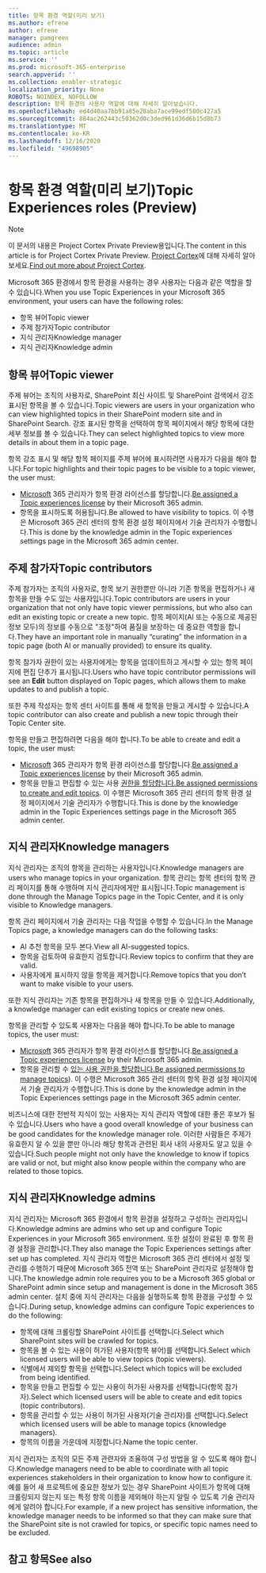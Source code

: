 ```yaml
---
title: 항목 환경 역할(미리 보기)
ms.author: efrene
author: efrene
manager: pamgreen
audience: admin
ms.topic: article
ms.service: ''
ms.prod: microsoft-365-enterprise
search.appverid: ''
ms.collection: enabler-strategic
localization_priority: None
ROBOTS: NOINDEX, NOFOLLOW
description: 항목 환경의 사용자 역할에 대해 자세히 알아보습니다.
ms.openlocfilehash: ed4d40aa7bb91a85e28aba7ace99edf580c427a5
ms.sourcegitcommit: 884ac262443c50362d0c3ded961d36d6b15d8b73
ms.translationtype: MT
ms.contentlocale: ko-KR
ms.lasthandoff: 12/16/2020
ms.locfileid: "49698905"
---
```

# <a name="topic-experiences-roles-preview"></a><span data-ttu-id="5e6e6-103">항목 환경 역할(미리 보기)</span><span class="sxs-lookup"><span data-stu-id="5e6e6-103">Topic Experiences roles (Preview)</span></span>

> [!Note] 
> <span data-ttu-id="5e6e6-104">이 문서의 내용은 Project Cortex Private Preview용입니다.</span><span class="sxs-lookup"><span data-stu-id="5e6e6-104">The content in this article is for Project Cortex Private Preview.</span></span> <span data-ttu-id="5e6e6-105">[Project Cortex](https://aka.ms/projectcortex)에 대해 자세히 알아보세요.</span><span class="sxs-lookup"><span data-stu-id="5e6e6-105">[Find out more about Project Cortex](https://aka.ms/projectcortex).</span></span>


<span data-ttu-id="5e6e6-106">Microsoft 365 환경에서 항목 환경을 사용하는 경우 사용자는 다음과 같은 역할을 할 수 있습니다.</span><span class="sxs-lookup"><span data-stu-id="5e6e6-106">When you use Topic Experiences in your Microsoft 365 environment, your users can have the following roles:</span></span>
-   <span data-ttu-id="5e6e6-107">항목 뷰어</span><span class="sxs-lookup"><span data-stu-id="5e6e6-107">Topic viewer</span></span>
-   <span data-ttu-id="5e6e6-108">주제 참가자</span><span class="sxs-lookup"><span data-stu-id="5e6e6-108">Topic contributor</span></span>
-   <span data-ttu-id="5e6e6-109">지식 관리자</span><span class="sxs-lookup"><span data-stu-id="5e6e6-109">Knowledge manager</span></span>
-   <span data-ttu-id="5e6e6-110">지식 관리자</span><span class="sxs-lookup"><span data-stu-id="5e6e6-110">Knowledge admin</span></span>

## <a name="topic-viewer"></a><span data-ttu-id="5e6e6-111">항목 뷰어</span><span class="sxs-lookup"><span data-stu-id="5e6e6-111">Topic viewer</span></span>

<span data-ttu-id="5e6e6-112">주제 뷰어는 조직의 사용자로, SharePoint 최신 사이트 및 SharePoint 검색에서 강조 표시된 항목을 볼 수 있습니다.</span><span class="sxs-lookup"><span data-stu-id="5e6e6-112">Topic viewers are users in your organization who can view highlighted topics in their SharePoint modern site and in SharePoint Search.</span></span> <span data-ttu-id="5e6e6-113">강조 표시된 항목을 선택하여 항목 페이지에서 해당 항목에 대한 세부 정보를 볼 수 있습니다.</span><span class="sxs-lookup"><span data-stu-id="5e6e6-113">They can select highlighted topics to view more details in about them in a topic page.</span></span> 

<span data-ttu-id="5e6e6-114">항목 강조 표시 및 해당 항목 페이지를 주제 뷰어에 표시하려면 사용자가 다음을 해야 합니다.</span><span class="sxs-lookup"><span data-stu-id="5e6e6-114">For topic highlights and their topic pages to be visible to a topic viewer, the user must:</span></span>
-   <span data-ttu-id="5e6e6-115">[Microsoft](https://docs.microsoft.com/microsoft-365/knowledge/set-up-topic-experiences#assign-licenses) 365 관리자가 항목 환경 라이선스를 할당합니다.</span><span class="sxs-lookup"><span data-stu-id="5e6e6-115">[Be assigned a Topic experiences license](https://docs.microsoft.com/microsoft-365/knowledge/set-up-topic-experiences#assign-licenses) by their Microsoft 365 admin.</span></span>
-   <span data-ttu-id="5e6e6-116">항목을 표시하도록 허용됩니다.</span><span class="sxs-lookup"><span data-stu-id="5e6e6-116">Be allowed to have visibility to topics.</span></span> <span data-ttu-id="5e6e6-117">이 수행은 Microsoft 365 관리 센터의 항목 환경 설정 페이지에서 기술 관리자가 수행합니다.</span><span class="sxs-lookup"><span data-stu-id="5e6e6-117">This is done by the knowledge admin in the Topic experiences settings page in the Microsoft 365 admin center.</span></span>


## <a name="topic-contributors"></a><span data-ttu-id="5e6e6-118">주제 참가자</span><span class="sxs-lookup"><span data-stu-id="5e6e6-118">Topic contributors</span></span>

<span data-ttu-id="5e6e6-119">주제 참가자는 조직의 사용자로, 항목 보기 권한뿐만 아니라 기존 항목을 편집하거나 새 항목을 만들 수도 있는 사용자입니다.</span><span class="sxs-lookup"><span data-stu-id="5e6e6-119">Topic contributors are users in your organization that not only have topic viewer permissions, but who also can edit an existing topic or create a new topic.</span></span> <span data-ttu-id="5e6e6-120">항목 페이지(AI 또는 수동으로 제공된 정보 모두)의 정보를 수동으로 "조정"하여 품질을 보장하는 데 중요한 역할을 합니다.</span><span class="sxs-lookup"><span data-stu-id="5e6e6-120">They have an important role in manually “curating” the information in a topic page (both AI or manually provided) to ensure its quality.</span></span>

<span data-ttu-id="5e6e6-121">항목 참가자 권한이 있는 사용자에게는  항목을 업데이트하고 게시할 수 있는 항목 페이지에 편집 단추가 표시됩니다.</span><span class="sxs-lookup"><span data-stu-id="5e6e6-121">Users who have topic contributor permissions will see an **Edit** button displayed on Topic pages, which allows them to make updates to and publish a topic.</span></span>

<span data-ttu-id="5e6e6-122">또한 주제 작성자는 항목 센터 사이트를 통해 새 항목을 만들고 게시할 수 있습니다.</span><span class="sxs-lookup"><span data-stu-id="5e6e6-122">A topic contributor can also create and publish a new topic through their Topic Center site.</span></span>

<span data-ttu-id="5e6e6-123">항목을 만들고 편집하려면 다음을 해야 합니다.</span><span class="sxs-lookup"><span data-stu-id="5e6e6-123">To be able to create and edit a topic, the user must:</span></span>

-   <span data-ttu-id="5e6e6-124">[Microsoft](https://docs.microsoft.com/microsoft-365/knowledge/set-up-topic-experiences#assign-licenses) 365 관리자가 항목 환경 라이선스를 할당합니다.</span><span class="sxs-lookup"><span data-stu-id="5e6e6-124">[Be assigned a Topic experiences license](https://docs.microsoft.com/microsoft-365/knowledge/set-up-topic-experiences#assign-licenses) by their Microsoft 365 admin.</span></span>
-   <span data-ttu-id="5e6e6-125">항목을 만들고 편집할 수 있는 사용 [권한을 할당합니다.](https://docs.microsoft.com/microsoft-365/knowledge/topic-experiences-user-permissions#change-who-has-permissions-to-do-tasks-on-the-topic-center)</span><span class="sxs-lookup"><span data-stu-id="5e6e6-125">[Be assigned permissions to create and edit topics](https://docs.microsoft.com/microsoft-365/knowledge/topic-experiences-user-permissions#change-who-has-permissions-to-do-tasks-on-the-topic-center).</span></span> <span data-ttu-id="5e6e6-126">이 수행은 Microsoft 365 관리 센터의 항목 환경 설정 페이지에서 기술 관리자가 수행합니다.</span><span class="sxs-lookup"><span data-stu-id="5e6e6-126">This is done by the knowledge admin in the Topic Experiences settings page in the Microsoft 365 admin center.</span></span>

## <a name="knowledge-managers"></a><span data-ttu-id="5e6e6-127">지식 관리자</span><span class="sxs-lookup"><span data-stu-id="5e6e6-127">Knowledge managers</span></span>

<span data-ttu-id="5e6e6-128">지식 관리자는 조직의 항목을 관리하는 사용자입니다.</span><span class="sxs-lookup"><span data-stu-id="5e6e6-128">Knowledge managers are users who manage topics in your organization.</span></span>  <span data-ttu-id="5e6e6-129">항목 관리는 항목 센터의 항목 관리 페이지를 통해 수행하며 지식 관리자에게만 표시됩니다.</span><span class="sxs-lookup"><span data-stu-id="5e6e6-129">Topic management is done through the Manage Topics page in the Topic Center, and it is only visible to Knowledge managers.</span></span>

<span data-ttu-id="5e6e6-130">항목 관리 페이지에서 기술 관리자는 다음 작업을 수행할 수 있습니다.</span><span class="sxs-lookup"><span data-stu-id="5e6e6-130">In the Manage Topics page, a knowledge managers can do the following tasks:</span></span>
-   <span data-ttu-id="5e6e6-131">AI 추천 항목을 모두 본다.</span><span class="sxs-lookup"><span data-stu-id="5e6e6-131">View all AI-suggested topics.</span></span>
-   <span data-ttu-id="5e6e6-132">항목을 검토하여 유효한지 검토합니다.</span><span class="sxs-lookup"><span data-stu-id="5e6e6-132">Review topics to confirm that they are valid.</span></span>
-   <span data-ttu-id="5e6e6-133">사용자에게 표시하지 않을 항목을 제거합니다.</span><span class="sxs-lookup"><span data-stu-id="5e6e6-133">Remove topics that you don’t want to make visible to your users.</span></span>


<span data-ttu-id="5e6e6-134">또한 지식 관리자는 기존 항목을 편집하거나 새 항목을 만들 수 있습니다.</span><span class="sxs-lookup"><span data-stu-id="5e6e6-134">Additionally, a knowledge manager can edit existing topics or create new ones.</span></span>

<span data-ttu-id="5e6e6-135">항목을 관리할 수 있도록 사용자는 다음을 해야 합니다.</span><span class="sxs-lookup"><span data-stu-id="5e6e6-135">To be able to manage topics, the user must:</span></span>
-   <span data-ttu-id="5e6e6-136">[Microsoft](https://docs.microsoft.com/microsoft-365/knowledge/set-up-topic-experiences#assign-licenses) 365 관리자가 항목 환경 라이선스를 할당합니다.</span><span class="sxs-lookup"><span data-stu-id="5e6e6-136">[Be assigned a Topic experiences license](https://docs.microsoft.com/microsoft-365/knowledge/set-up-topic-experiences#assign-licenses) by their Microsoft 365 admin.</span></span>
-   <span data-ttu-id="5e6e6-137">항목을 관리할 수 [있는 사용 권한을 할당합니다.](https://docs.microsoft.com/microsoft-365/knowledge/topic-experiences-user-permissions#change-who-has-permissions-to-do-tasks-on-the-topic-center)</span><span class="sxs-lookup"><span data-stu-id="5e6e6-137">[Be assigned permissions to manage topics](https://docs.microsoft.com/microsoft-365/knowledge/topic-experiences-user-permissions#change-who-has-permissions-to-do-tasks-on-the-topic-center)).</span></span> <span data-ttu-id="5e6e6-138">이 수행은 Microsoft 365 관리 센터의 항목 환경 설정 페이지에서 기술 관리자가 수행합니다.</span><span class="sxs-lookup"><span data-stu-id="5e6e6-138">This is done by the knowledge admin in the Topic Experiences settings page in the Microsoft 365 admin center.</span></span>

<span data-ttu-id="5e6e6-139">비즈니스에 대한 전반적 지식이 있는 사용자는 지식 관리자 역할에 대한 좋은 후보가 될 수 있습니다.</span><span class="sxs-lookup"><span data-stu-id="5e6e6-139">Users who have a good overall knowledge of your business can be good candidates for the knowledge manager role.</span></span> <span data-ttu-id="5e6e6-140">이러한 사람들은 주제가 유효한지 알 수 있을 뿐만 아니라 해당 항목과 관련된 회사 내의 사용자도 알고 있을 수 있습니다.</span><span class="sxs-lookup"><span data-stu-id="5e6e6-140">Such people might not only have the knowledge to know if topics are valid or not, but might also know people within the company who are related to those topics.</span></span>


## <a name="knowledge-admins"></a><span data-ttu-id="5e6e6-141">지식 관리자</span><span class="sxs-lookup"><span data-stu-id="5e6e6-141">Knowledge admins</span></span>

<span data-ttu-id="5e6e6-142">지식 관리자는 Microsoft 365 환경에서 항목 환경을 설정하고 구성하는 관리자입니다.</span><span class="sxs-lookup"><span data-stu-id="5e6e6-142">Knowledge admins are admins who set up and configure Topic Experiences in your Microsoft 365 environment.</span></span> <span data-ttu-id="5e6e6-143">또한 설정이 완료된 후 항목 환경 설정을 관리합니다.</span><span class="sxs-lookup"><span data-stu-id="5e6e6-143">They also manage the Topic Experiences settings after set up has completed.</span></span> <span data-ttu-id="5e6e6-144">지식 관리자 역할은 Microsoft 365 관리 센터에서 설정 및 관리를 수행하기 때문에 Microsoft 365 전역 또는 SharePoint 관리자로 설정해야 합니다.</span><span class="sxs-lookup"><span data-stu-id="5e6e6-144">The knowledge admin role requires you to be a Microsoft 365 global or SharePoint admin since setup and management is done in the Microsoft 365 admin center.</span></span>
<span data-ttu-id="5e6e6-145">설치 중에 지식 관리자는 다음을 실행하도록 항목 환경을 구성할 수 있습니다.</span><span class="sxs-lookup"><span data-stu-id="5e6e6-145">During setup, knowledge admins can configure Topic experiences to do the following:</span></span>

-   <span data-ttu-id="5e6e6-146">항목에 대해 크롤링할 SharePoint 사이트를 선택합니다.</span><span class="sxs-lookup"><span data-stu-id="5e6e6-146">Select which SharePoint sites will be crawled for topics.</span></span>
-   <span data-ttu-id="5e6e6-147">항목을 볼 수 있는 사용이 허가된 사용자(항목 뷰어)를 선택합니다.</span><span class="sxs-lookup"><span data-stu-id="5e6e6-147">Select which licensed users will be able to view topics (topic viewers).</span></span>
-   <span data-ttu-id="5e6e6-148">식별에서 제외할 항목을 선택합니다.</span><span class="sxs-lookup"><span data-stu-id="5e6e6-148">Select which topics will be excluded from being identified.</span></span>
-   <span data-ttu-id="5e6e6-149">항목을 만들고 편집할 수 있는 사용이 허가된 사용자를 선택합니다(항목 참가자).</span><span class="sxs-lookup"><span data-stu-id="5e6e6-149">Select which licensed users will be able to create and edit topics (topic contributors).</span></span>
-   <span data-ttu-id="5e6e6-150">항목을 관리할 수 있는 사용이 허가된 사용자(기술 관리자)를 선택합니다.</span><span class="sxs-lookup"><span data-stu-id="5e6e6-150">Select which licensed users will be able to manage topics (knowledge managers).</span></span>
-   <span data-ttu-id="5e6e6-151">항목의 이름을 가운데에 지정합니다.</span><span class="sxs-lookup"><span data-stu-id="5e6e6-151">Name the topic center.</span></span>

<span data-ttu-id="5e6e6-152">지식 관리자는 조직의 모든 주제 관련자와 조율하여 구성 방법을 알 수 있도록 해야 합니다.</span><span class="sxs-lookup"><span data-stu-id="5e6e6-152">Knowledge managers need to be able to coordinate with all topic experiences stakeholders in their organization to know how to configure it.</span></span> <span data-ttu-id="5e6e6-153">예를 들어 새 프로젝트에 중요한 정보가 있는 경우 SharePoint 사이트가 항목에 대해 크롤링되지 않는지 또는 특정 항목 이름을 제외해야 하는지 알릴 수 있도록 기술 관리자에게 알려야 합니다.</span><span class="sxs-lookup"><span data-stu-id="5e6e6-153">For example, if a new project has sensitive information, the knowledge manager needs to be informed so that they can make sure that the SharePoint site is not crawled for topics, or specific topic names need to be excluded.</span></span>


## <a name="see-also"></a><span data-ttu-id="5e6e6-154">참고 항목</span><span class="sxs-lookup"><span data-stu-id="5e6e6-154">See also</span></span>


